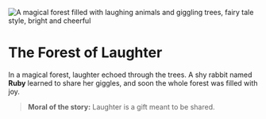 ![A magical forest filled with laughing animals and giggling trees, fairy tale style, bright and cheerful](/static/images/Stories/the-forest-of-laughter.png)

# The Forest of Laughter

In a magical forest, laughter echoed through the trees. A shy rabbit named **Ruby** learned to share her giggles, and soon the whole forest was filled with joy.

> **Moral of the story:** Laughter is a gift meant to be shared.
